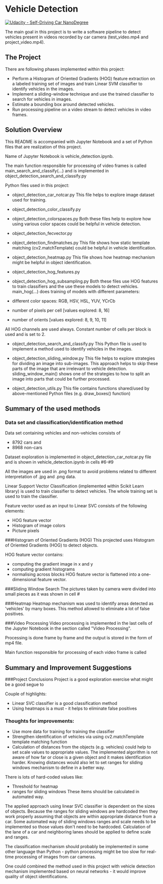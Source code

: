 # Vehicle Detection
[![Udacity - Self-Driving Car NanoDegree](https://s3.amazonaws.com/udacity-sdc/github/shield-carnd.svg)](http://www.udacity.com/drive)

The main goal in this project is to write a software pipeline to detect vehicles present in videos recorded by car camera (test_video.mp4 and project_video.mp4).

The Project
---

There are following phases implemented within this project:

* Perform a Histogram of Oriented Gradients (HOG) feature extraction on a labeled training set of images and train Linear SVM classifier to identify vehicles in the images.
* Implement a sliding-window technique and use the trained classifier to search for vehicles in images.
* Estimate a bounding box around detected vehicles.
* Run processing pipeline on a video stream to detect vehicles in video frames.


Solution Overview
---
This README is accompanied with Jupyter Notebook and a set of Python files that are realization of this project.

Name of Jupyter Notebook is vehicle_detection.ipynb.

The main function responsible for processing of video frames is called main_search_and_classify(...) and is implemented in object_detection_search_and_classify.py

Python files used in this project:

- object_detection_car_notcar.py
This file helps to explore image dataset used for training.

- object_detection_color_classify.py
- object_detection_colorspaces.py
Both these files help to explore how using various color spaces could be helpful in vehicle detection.

- object_detection_fecvector.py

- object_detection_findmatches.py
This file shows how static template matching (cv2.matchTemplate) could be helpful in vehicle identification.

- object_detection_heatmap.py
This file shows how heatmap mechanism might be helpful in object identification.

- object_detection_hog_features.py
- object_detection_hog_subsampling.py
Both these files use HOG features to train classifiers and the use these models to detect vehicles.
main_hog(...) does training of models with different parameters:
- different color spaces: RGB, HSV, HSL, YUV, YCrCb
- number of pixels per cell [values explored: 8, 16]
- number of orients [values explored: 8, 9, 10, 11]

All HOG channels are used always.
Constant number of cells per block is used and is set to 2.

- object_detection_search_and_classify.py
This Python file is used to implement a method used to identify vehicles in the images.

- object_detection_sliding_window.py
This file helps to explore strategies for dividing an image into sub-images. This approach helps to skip these parts of the image that are irrelevant to vehicle detection.
sliding_window_main() shows one of the strategies to how to split an image into parts that could be further processed.

- object_detection_utils.py
This file contains functions shared/used by above-mentioned Python files (e.g. draw_boxes() function)

Summary of the used methods
---
### Data set and classification/identification method
Data set containing vehicles and non-vehicles consists of
- 8792  cars and
- 8968  non-cars

Dataset exploration is implemented in object_detection_car_notcar.py file and is shown in vehicle_detection.ipynb in cells #6-#9

All the images are used in .png format to avoid problems related to different interpretation of .jpg and .png data.

Linear Support Vector Classification (implemented within Scikit Learn library) is used to train classifier to detect vehicles. The whole training set is used to train the classifier.

Feature vector used as an input to Linear SVC consists of the following elements:
- HOG feature vector
- Histogram of image colors 
- Picture pixels

###Histogram of Oriented Gradients (HOG)
This projected uses Histogram of Oriented Gradients (HOG) to detect objects.

HOG feature vector contains:
- computing the gradient image in x and y
- computing gradient histograms
- normalising across blocks
HOG feature vector is flattened into a one-dimensional feature vector.

###Sliding Window Search
The pictures taken by camera were divided into small pieces as it was shown in cell #

###Heatmap
Heatmap mechanism was used to identify areas detected as 'vehicles' by many boxes. This method allowed to eliminate a lot of false positives.

###Video Processing
Video processing is implemented in the last cells of the Jupyter Notebook in the section called "Video Processing".

Processing is done frame by frame and the output is stored in the form of mp4 file. 

Main function responsible for processing of each video frame is called

Summary and Improvement Suggestions
---
###Project Conclusions
Project is a good exploration exercise what might be a good segue to

Couple of highlights:
* Linear SVC classifier is a good classification method
* Using heatmaps is a must - it helps to eliminate false positives

### Thoughts for improvements:
* Use more data for training for training the classifier
* Strengthen identification of vehicles via using cv2.matchTemplate template matching function
* Calculation of distances from the objects (e.g. vehicles) could help to set scale values to appropriate values. The implemented algorithm is not aware of how far or close is a given object and it makes identification harder. Knowing distances would also let to set ranges for sliding windows mechanism to define in a better way.

There is lots of hard-coded values like:
* Threshold for heatmap
* ranges for sliding windows
These items should be calculated in automated way.

The applied approach using linear SVC classifier is dependent on the sizes of objects. Because the ranges for sliding windows are hardcoded then they work properly assuming that objects are within appropriate distance from a car. Some automated way of sliding windows ranges and scale needs to be implemented so those values don't need to be hardcoded. Calculation of the lane of a car and neighboring lanes should be applied to define scale and ranges.

The classification mechanism should probably be implemented in some other language than Python - python processing might be too slow for real-time processing of images from car cameras.

One could combined the method used in this project with vehicle detection mechanism implemented based on neural networks - it would improve quality of object identifications.
